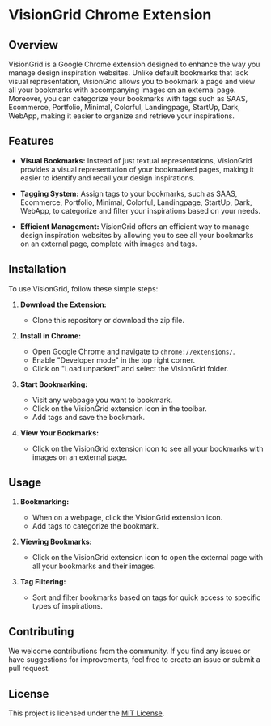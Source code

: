 # VisionGrid Chrome Extension

## Overview

VisionGrid is a Google Chrome extension designed to enhance the way you manage design inspiration websites. Unlike default bookmarks that lack visual representation, VisionGrid allows you to bookmark a page and view all your bookmarks with accompanying images on an external page. Moreover, you can categorize your bookmarks with tags such as SAAS, Ecommerce, Portfolio, Minimal, Colorful, Landingpage, StartUp, Dark, WebApp, making it easier to organize and retrieve your inspirations.

## Features

- **Visual Bookmarks:** Instead of just textual representations, VisionGrid provides a visual representation of your bookmarked pages, making it easier to identify and recall your design inspirations.

- **Tagging System:** Assign tags to your bookmarks, such as SAAS, Ecommerce, Portfolio, Minimal, Colorful, Landingpage, StartUp, Dark, WebApp, to categorize and filter your inspirations based on your needs.

- **Efficient Management:** VisionGrid offers an efficient way to manage design inspiration websites by allowing you to see all your bookmarks on an external page, complete with images and tags.

## Installation

To use VisionGrid, follow these simple steps:

1. **Download the Extension:**

   - Clone this repository or download the zip file.

2. **Install in Chrome:**

   - Open Google Chrome and navigate to `chrome://extensions/`.
   - Enable "Developer mode" in the top right corner.
   - Click on "Load unpacked" and select the VisionGrid folder.

3. **Start Bookmarking:**

   - Visit any webpage you want to bookmark.
   - Click on the VisionGrid extension icon in the toolbar.
   - Add tags and save the bookmark.

4. **View Your Bookmarks:**
   - Click on the VisionGrid extension icon to see all your bookmarks with images on an external page.

## Usage

1. **Bookmarking:**

   - When on a webpage, click the VisionGrid extension icon.
   - Add tags to categorize the bookmark.

2. **Viewing Bookmarks:**

   - Click on the VisionGrid extension icon to open the external page with all your bookmarks and their images.

3. **Tag Filtering:**
   - Sort and filter bookmarks based on tags for quick access to specific types of inspirations.

## Contributing

We welcome contributions from the community. If you find any issues or have suggestions for improvements, feel free to create an issue or submit a pull request.

## License

This project is licensed under the [MIT License](LICENSE).
